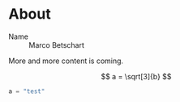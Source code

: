# About

<dl>
  <dt>Name</dt>
  <dd>Marco Betschart</dd>
</dl>

More and more content is coming.

$$
a = \sqrt[3]{b}
$$

```python
a = "test"
```


